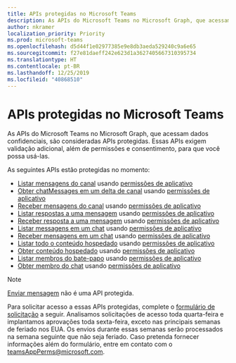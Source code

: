 ```yaml
---
title: APIs protegidas no Microsoft Teams
description: As APIs do Microsoft Teams no Microsoft Graph, que acessam dados confidenciais, são consideradas APIs protegidas.
author: nkramer
localization_priority: Priority
ms.prod: microsoft-teams
ms.openlocfilehash: d5d44f1e02977385e9e8db3aeda529240c9a6e65
ms.sourcegitcommit: f27e81daeff242e623d1a3627405667310395734
ms.translationtype: HT
ms.contentlocale: pt-BR
ms.lasthandoff: 12/25/2019
ms.locfileid: "40868510"
---
```

# <a name="protected-apis-in-microsoft-teams"></a>APIs protegidas no Microsoft Teams

As APIs do Microsoft Teams no Microsoft Graph, que acessam dados confidenciais, são consideradas APIs protegidas. Essas APIs exigem validação adicional, além de permissões e consentimento, para que você possa usá-las.

As seguintes APIs estão protegidas no momento:
* [Listar mensagens do canal](/graph/api/channel-list-messages?view=graph-rest-beta) usando [permissões de aplicativo](auth/auth-concepts.md#microsoft-graph-permissions)
* [Obter chatMessages em um delta de canal](/graph/api/chatmessage-delta?view=graph-rest-beta) usando [permissões de aplicativo](auth/auth-concepts.md#microsoft-graph-permissions)
* [Receber mensagens do canal](/graph/api/channel-get-message?view=graph-rest-beta) usando [permissões de aplicativo](auth/auth-concepts.md#microsoft-graph-permissions)
* [Listar respostas a uma mensagem](/graph/api/channel-list-messagereplies?view=graph-rest-beta) usando [permissões de aplicativo](auth/auth-concepts.md#microsoft-graph-permissions)
* [Receber resposta a uma mensagem](/graph/api/channel-get-messagereply?view=graph-rest-beta) usando [permissões de aplicativo](auth/auth-concepts.md#microsoft-graph-permissions)
* [Listar messagens em um chat](/graph/api/chatmessage-list?view=graph-rest-beta) usando [permissões de aplicativo](auth/auth-concepts.md#microsoft-graph-permissions)
* [Receber mensagens em um chat](/graph/api/chatmessage-get?view=graph-rest-beta) usando [permissões de aplicativo](auth/auth-concepts.md#microsoft-graph-permissions)
* [Listar todo o conteúdo hospedado](/graph/api/chatmessage-list-chatmessagehostedcontents?view=graph-rest-beta) usando [permissões de aplicativo](auth/auth-concepts.md#microsoft-graph-permissions)
* [Obter conteúdo hospedado](/graph/api/chatmessagehostedcontent-get?view=graph-rest-beta) usando [permissões de aplicativo](auth/auth-concepts.md#microsoft-graph-permissions)
* [Listar membros do bate-papo](/graph/api/conversationmember-list?view=graph-rest-beta) usando [permissões de aplicativo](auth/auth-concepts.md#microsoft-graph-permissions)
* [Obter membro do chat](/graph/api/conversationmember-get?view=graph-rest-beta) usando [permissões de aplicativo](auth/auth-concepts.md#microsoft-graph-permissions)

>[!NOTE]
>[Enviar mensagem](/graph/api/channel-post-messages?view=graph-rest-beta) não é uma API protegida.

Para solicitar acesso a essas APIs protegidas, complete o [formulário de solicitação](https://aka.ms/teamsgraph/requestaccess) a seguir. Analisamos solicitações de acesso toda quarta-feira e implantamos aprovações toda sexta-feira, exceto nas principais semanas de feriado nos EUA. Os envios durante essas semanas serão processados na semana seguinte que não seja feriado.
Caso pretenda fornecer informações além do formulário, entre em contato com o [teamsAppPerms@microsoft.com](mailto:teamsAppPerms@microsoft.com).
